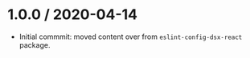 1.0.0 / 2020-04-14
==================

- Initial commmit: moved content over from `eslint-config-dsx-react` package.
